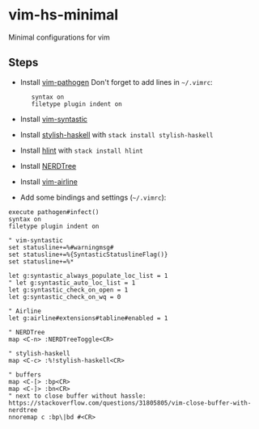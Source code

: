 # vim-hs-minimal
Minimal configurations for vim

## Steps

* Install [vim-pathogen](https://github.com/tpope/vim-pathogen)
  Don't forget to add lines in `~/.vimrc`:
  ```execute pathogen#infect()
     syntax on
     filetype plugin indent on
  ```

* Install [vim-syntastic](https://github.com/vim-syntastic/syntastic)

* Install [stylish-haskell](https://github.com/jaspervdj/stylish-haskell) with `stack install stylish-haskell`

* Install [hlint](https://github.com/ndmitchell/hlint#readme) with `stack install hlint`

* Install [NERDTree](https://github.com/scrooloose/nerdtree)

* Install [vim-airline](https://github.com/vim-airline/vim-airline)


* Add some bindings and settings (`~/.vimrc`):
```
execute pathogen#infect()
syntax on
filetype plugin indent on

" vim-syntastic
set statusline+=%#warningmsg#
set statusline+=%{SyntasticStatuslineFlag()}
set statusline+=%*

let g:syntastic_always_populate_loc_list = 1
" let g:syntastic_auto_loc_list = 1
let g:syntastic_check_on_open = 1
let g:syntastic_check_on_wq = 0

" Airline
let g:airline#extensions#tabline#enabled = 1

" NERDTree
map <C-n> :NERDTreeToggle<CR>

" stylish-haskell
map <C-c> :%!stylish-haskell<CR>

" buffers
map <C-[> :bp<CR>
map <C-]> :bn<CR>
" next to close buffer without hassle: https://stackoverflow.com/questions/31805805/vim-close-buffer-with-nerdtree
nnoremap c :bp\|bd #<CR>
```